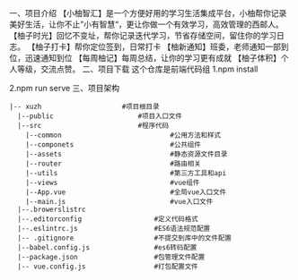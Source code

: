 一、项目介绍
【小柚智汇】是一个方便好用的学习生活集成平台，小柚帮你记录美好生活，让你不止”小有智慧“，更让你做一个有效学习，高效管理的西邮人。
【柚子时光】回忆不变址，帮你记录迭代学习，节省存储空间，留住你的学习日志。
【柚子打卡】帮你定位签到，日常打卡
【柚新通知】班委，老师通知一部到位，迅速通知到位
【每周柚记】每周总结，让你的学习更有成就
【柚子体积】个人等级，交流点赞。
二、项目下载
这个仓库是前端代码组
1.npm install

2.npm run serve
三、项目架构
```
|-- xuzh  					#项目根目录
  |--public                     #项目入口文件
  |--src                        #程序代码
    |--common                           #公用方法和样式
    |--componets                        #公共组件
    |--assets                           #静态资源文件目录
    |--router                           #路由相关
    |--utils                            #第三方工具和api
    |--views                            #vue组件
    |--App.vue                          #全局vue入口文件
    |--main.js			                #vue入口文件			
  |--.browerslistrc
  |--.editorconfig                  #定义代码格式
  |--.eslintrc.js                   #ES6语法规范配置
  |-- .gitignore 					#不提交到库中的文件配置
  |--babel.config.js                #es6转码配置
  |--package.json                   #包管理文件配置
  |-- vue.config.js 				#打包配置文件
